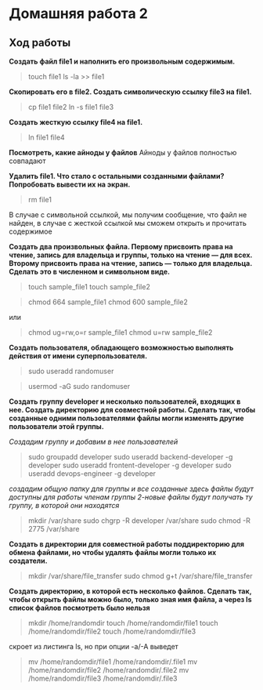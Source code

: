 # Домашняя работа 2
## Ход работы

**Создать файл file1 и наполнить его произвольным содержимым.**

>touch file1
>ls -la >> file1

**Скопировать его в file2. Создать символическую ссылку file3 на file1.**

>cp file1 file2
>ln -s file1 file3

**Создать жесткую ссылку file4 на file1.**

>ln file1 file4

**Посмотреть, какие айноды у файлов**
Айноды у файлов полностью совпадают

**Удалить file1. Что стало с остальными созданными файлами? Попробовать вывести их на экран.**

>rm file1

В случае с символьной ссылкой, мы получим сообщение, что файл не найден, в случае с жесткой ссылкой мы сможем открыть и прочитать содержимое

**Создать два произвольных файла. Первому присвоить права на чтение, запись для владельца и группы, только на чтение — для всех. Второму присвоить права на чтение, запись — только для владельца. Сделать это в численном и символьном виде.**

>touch sample_file1
>touch sample_file2

>chmod 664 sample_file1 
>chmod 600 sample_file2

или

>chmod ug=rw,o=r sample_file1 
>chmod u=rw sample_file2

**Создать пользователя, обладающего возможностью выполнять действия от имени суперпользователя.**

>sudo useradd randomuser

>usermod -aG sudo randomuser

**Создать группу developer и несколько пользователей, входящих в нее. Создать директорию для совместной работы. Сделать так, чтобы созданные одними пользователями файлы могли изменять другие пользователи этой группы.**

*Cоздадим группу и добавим в нее пользователей*

>sudo groupadd developer
>sudo useradd backend-developer -g developer
>sudo useradd frontent-developer -g developer
>sudo useradd devops-engineer -g developer

*создадим общую папку для группы*
*и все созданные здесь файлы будут доступны для работы членам группы 2-новые файлы будут получать ту группу, в которой они находятся*

>mkdir /var/share
>sudo chgrp -R developer /var/share
>sudo chmod -R 2775 /var/share

**Создать в директории для совместной работы поддиректорию для обмена файлами, но чтобы удалять файлы могли только их создатели.**

>mkdir /var/share/file_transfer
>sudo chmod g+t /var/share/file_transfer 

**Создать директорию, в которой есть несколько файлов. Сделать так, чтобы открыть файлы можно было, только зная имя файла, а через ls список файлов посмотреть было нельзя**

>mkdir /home/randomdir
>touch /home/randomdir/file1
>touch /home/randomdir/file2
>touch /home/randomdir/file3

скроет из листинга ls, но при опции -а/-А выведет

>mv /home/randomdir/file1 /home/randomdir/.file1
>mv /home/randomdir/file2 /home/randomdir/.file2
>mv /home/randomdir/file3 /home/randomdir/.file3
